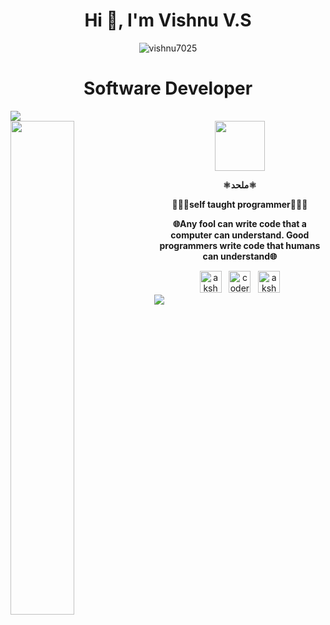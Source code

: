 <h1 align="center">Hi 👋, I'm Vishnu V.S</h1>
<p align="center"> <img src="https://komarev.com/ghpvc/?username=vishnu7025&label=Profile%20views&color=0e75b6&style=flat" alt="vishnu7025" /> </p>
<h1 align="center">Software Developer</h1>

<img src="https://user-images.githubusercontent.com/73097560/115834477-dbab4500-a447-11eb-908a-139a6edaec5c.gif">
<div>
  <img src="https://raw.githubusercontent.com/akshayitzme/akshayitzme/master/images/code.gif" width="45%" align="left">
  <div align="center">
    <img src="https://media.giphy.com/media/TEnXkcsHrP4YedChhA/giphy.gif" width="80" height="80" frameBorder="0" class="giphy-embed" allowFullScreen></img>
    <p><b>⚛ملحد⚛</b></p>
    <p><b>👨🏻‍💻self taught programmer👨🏻‍💻</b></p>
    <p><b>🌐Any fool can write code that a computer can understand.
      Good programmers write code that humans can understand🌐</b></p>
  </div>
        <div align="center">
    <a href="https://www.linkedin.com/in/vishnu-vs7025" target="_blank"><img src="https://www.freepnglogos.com/uploads/linkedin-basic-round-social-logo-png-13.png" width="35px" alt="akshayitzme - linkedin"/></a>
    &nbsp;&nbsp;<a href="https://web.telegram.org/k/" target="_blank"><img src="https://pnggrid.com/wp-content/uploads/2021/04/telegram-logo-circle-1024x1024.png" width="35px" alt="coderitzme - telegram"/></a>
	  &nbsp;&nbsp;<a href="https://www.instagram.com/vishnu_v.s___/" target="_blank"><img src="https://pnggrid.com/wp-content/uploads/2021/05/Instagram-Logo-1024x982.png" width="35px" alt="akshayitzme - instagram"/></a>
  </div>
</div>
</div>
<img src="https://user-images.githubusercontent.com/73097560/115834477-dbab4500-a447-11eb-908a-139a6edaec5c.gif">
